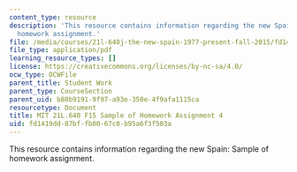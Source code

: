 ```yaml
---
content_type: resource
description: 'This resource contains information regarding the new Spain: Sample of
  homework assignment.'
file: /media/courses/21l-640j-the-new-spain-1977-present-fall-2015/fd1419dd87bffb0067c0b95a6f3f503a_MIT21L_640JF15_HW4.pdf
file_type: application/pdf
learning_resource_types: []
license: https://creativecommons.org/licenses/by-nc-sa/4.0/
ocw_type: OCWFile
parent_title: Student Work
parent_type: CourseSection
parent_uid: b80b9191-9f97-a93e-350e-4f9afa1115ca
resourcetype: Document
title: MIT 21L.640 F15 Sample of Homework Assignment 4
uid: fd1419dd-87bf-fb00-67c0-b95a6f3f503a
---
```

This resource contains information regarding the new Spain: Sample of homework assignment.
